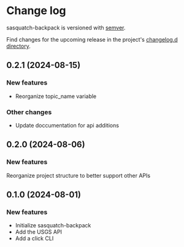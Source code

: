 # Change log

sasquatch-backpack is versioned with [semver](https://semver.org/).

Find changes for the upcoming release in the project's [changelog.d directory](https://github.com/lsst-sqre/sasquatch-backpack/tree/main/changelog.d/).

<!-- scriv-insert-here -->

<a id='changelog-0.2.1'></a>
## 0.2.1 (2024-08-15)

### New features

- Reorganize topic_name variable

### Other changes

- Update doccumentation for api additions

<a id='changelog-0.2.0'></a>
## 0.2.0 (2024-08-06)

### New features

Reorganize project structure to better support other APIs

<a id='changelog-0.1.0'></a>
## 0.1.0 (2024-08-01)

### New features

- Initialize sasquatch-backpack
- Add the USGS API
- Add a click CLI

